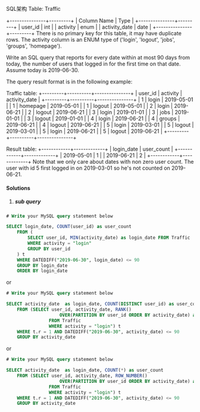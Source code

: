SQL架构
Table: Traffic

+---------------+---------+
| Column Name   | Type    |
+---------------+---------+
| user_id       | int     |
| activity      | enum    |
| activity_date | date    |
+---------------+---------+
There is no primary key for this table, it may have duplicate rows.
The activity column is an ENUM type of ('login', 'logout', 'jobs', 'groups', 'homepage').
 

Write an SQL query that reports for every date within at most 90 days from today, the number of users that logged in for the first time on that date. Assume today is 2019-06-30.

The query result format is in the following example:

Traffic table:
+---------+----------+---------------+
| user_id | activity | activity_date |
+---------+----------+---------------+
| 1       | login    | 2019-05-01    |
| 1       | homepage | 2019-05-01    |
| 1       | logout   | 2019-05-01    |
| 2       | login    | 2019-06-21    |
| 2       | logout   | 2019-06-21    |
| 3       | login    | 2019-01-01    |
| 3       | jobs     | 2019-01-01    |
| 3       | logout   | 2019-01-01    |
| 4       | login    | 2019-06-21    |
| 4       | groups   | 2019-06-21    |
| 4       | logout   | 2019-06-21    |
| 5       | login    | 2019-03-01    |
| 5       | logout   | 2019-03-01    |
| 5       | login    | 2019-06-21    |
| 5       | logout   | 2019-06-21    |
+---------+----------+---------------+

Result table:
+------------+-------------+
| login_date | user_count  |
+------------+-------------+
| 2019-05-01 | 1           |
| 2019-06-21 | 2           |
+------------+-------------+
Note that we only care about dates with non zero user count.
The user with id 5 first logged in on 2019-03-01 so he's not counted on 2019-06-21.

#### Solutions

1. ##### sub query

```sql
# Write your MySQL query statement below

SELECT login_date, COUNT(user_id) as user_count
    FROM (
        SELECT user_id, MIN(activity_date) as login_date FROM Traffic
        WHERE activity = "login"
        GROUP BY user_id
    ) t
    WHERE DATEDIFF("2019-06-30", login_date) <= 90
    GROUP BY login_date
    ORDER BY login_date
```


or

```sql
# Write your MySQL query statement below

SELECT activity_date  as login_date, COUNT(DISTINCT user_id) as user_count
    FROM (SELECT user_id, activity_date, RANK() 
                    OVER(PARTITION BY user_id ORDER BY activity_date) as r 
                FROM Traffic
                WHERE activity = "login") t
    WHERE t.r = 1 AND DATEDIFF("2019-06-30", activity_date) <= 90
    GROUP BY activity_date
```

or

```sql
# Write your MySQL query statement below

SELECT activity_date  as login_date, COUNT(*) as user_count
    FROM (SELECT user_id, activity_date, ROW_NUMBER() 
                    OVER(PARTITION BY user_id ORDER BY activity_date) as r 
                FROM Traffic
                WHERE activity = "login") t
    WHERE t.r = 1 AND DATEDIFF("2019-06-30", activity_date) <= 90
    GROUP BY activity_date

```